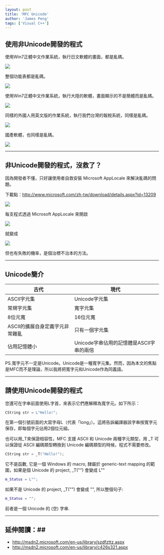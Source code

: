 ```yaml
---
layout: post
title: 'MFC Unicode'
author: 'James Peng'
tags: ['Visual C++']
---
```


## 使用非Unicode開發的程式 ##

使用Win7正體中文作業系統，執行日文軟體的畫面，都是亂碼。

![](http://i.imgur.com/gE2jcvV.jpg)

整個功能表都是亂碼。

![](http://i.imgur.com/hNMRfV4.jpg)

使用Win7正體中文作業系統，執行大陸的軟體，畫面顯示的不是簡體而是亂碼。

![](http://i.imgur.com/HjbntTu.png)

同樣的外國人用英文版的作業系統，執行我們台灣的報稅系統，同樣是亂碼。

![](http://i.imgur.com/VcgP2wI.png)

國產軟體，也同樣是亂碼。

![](http://i.imgur.com/LSvkLFn.jpg)

-----------------

## 非Unicode開發的程式，沒救了？ ##

因為開發者不懂，只好讓使用者自救安裝 Microsoft AppLocale 來解決亂碼的問題。

下載點：http://www.microsoft.com/zh-tw/download/details.aspx?id=13209

![](http://i.imgur.com/w7Hm1Dq.gif)

每支程式透過 Microsoft AppLocale 來開啟

![](http://i.imgur.com/HjbntTu.png)

就變成

![](http://i.imgur.com/gadEZkn.png)

但也有失敗的機率，是個治標不治本的方法。


-----------------

## Unicode簡介 ## 


| 古代 | 現代 |
| -- | -- |
| ASCII字元集 | Unicode字元集 |
| 常規字元集 | 寬字元集 |
| 8位元寬 | 16位元寬 |
| ASCII的擴展自身定義字元非常雜亂 | 只有一個字元集 |
| 佔用記憶體小 | Unicode字串佔用的記憶體是ASCII字串的兩倍 |


PS.寬字元不一定是Unicode。Unicode是一種寬字元集。然而，因為本文的焦點是MFC而不是理論，所以我將把寬字元和Unicode作為同義語。


-----------------


## 請使用Unicode開發的程式  ##


您還可在字串前面使用L字首，來表示它們應解釋為寬字元。如下所示：

~~~cpp
CString str = L"Hello!";
~~~

在第一個引號前面的大寫字母L（代表「long」）。這將告訴編譯器該字串按寬字元保存，即每個字元佔用2個位元組。


也可以用_T來保證相容性，MFC 支援 ASCII 和 Unicode 兩種字元類型，用 _T 可以保證從 ASCII 編碼類型轉換到 Unicode 編碼類型的時候，程式不需要修改。

~~~cpp
CString str = _T("Hello!");
~~~

它不是函數, 它是一個 Windows 的 macro, 隸屬於 generic-text mapping 的範圍，如果是個 Unicode 的 project, _T("") 會變成 L""

~~~cpp
m_Status = L"";
~~~

如果不是 Unicode 的 project, _T("") 會變成 "", 所以整個句子:

~~~cpp
m_Status = ""; 
~~~

前者是一個 Unicode 的 (空) 字串.


-----------------

## 延伸閱讀：##

* http://msdn2.microsoft.com/en-us/library/szdfzttz.aspx
* http://msdn2.microsoft.com/en-us/library/c426s321.aspx
